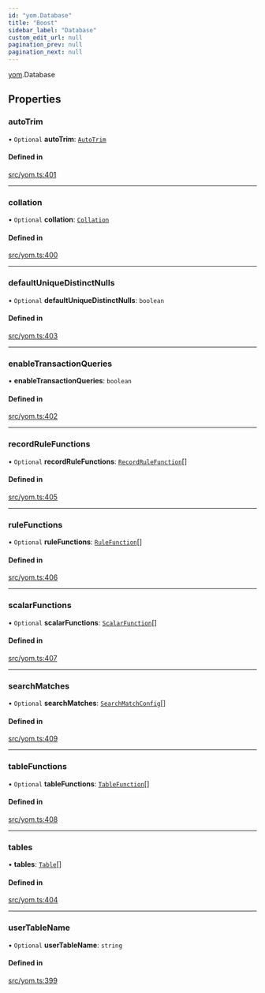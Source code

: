 ```yaml
---
id: "yom.Database"
title: "Boost"
sidebar_label: "Database"
custom_edit_url: null
pagination_prev: null
pagination_next: null
---
```


[yom](../namespaces/yom.md).Database

## Properties

### autoTrim

• `Optional` **autoTrim**: [`AutoTrim`](../namespaces/yom.md#autotrim)

#### Defined in

[src/yom.ts:401](https://github.com/yolmio/boost/blob/5cada48/src/yom.ts#L401)

___

### collation

• `Optional` **collation**: [`Collation`](../namespaces/yom.md#collation)

#### Defined in

[src/yom.ts:400](https://github.com/yolmio/boost/blob/5cada48/src/yom.ts#L400)

___

### defaultUniqueDistinctNulls

• `Optional` **defaultUniqueDistinctNulls**: `boolean`

#### Defined in

[src/yom.ts:403](https://github.com/yolmio/boost/blob/5cada48/src/yom.ts#L403)

___

### enableTransactionQueries

• **enableTransactionQueries**: `boolean`

#### Defined in

[src/yom.ts:402](https://github.com/yolmio/boost/blob/5cada48/src/yom.ts#L402)

___

### recordRuleFunctions

• `Optional` **recordRuleFunctions**: [`RecordRuleFunction`](yom.RecordRuleFunction.md)[]

#### Defined in

[src/yom.ts:405](https://github.com/yolmio/boost/blob/5cada48/src/yom.ts#L405)

___

### ruleFunctions

• `Optional` **ruleFunctions**: [`RuleFunction`](yom.RuleFunction.md)[]

#### Defined in

[src/yom.ts:406](https://github.com/yolmio/boost/blob/5cada48/src/yom.ts#L406)

___

### scalarFunctions

• `Optional` **scalarFunctions**: [`ScalarFunction`](yom.ScalarFunction.md)[]

#### Defined in

[src/yom.ts:407](https://github.com/yolmio/boost/blob/5cada48/src/yom.ts#L407)

___

### searchMatches

• `Optional` **searchMatches**: [`SearchMatchConfig`](yom.SearchMatchConfig.md)[]

#### Defined in

[src/yom.ts:409](https://github.com/yolmio/boost/blob/5cada48/src/yom.ts#L409)

___

### tableFunctions

• `Optional` **tableFunctions**: [`TableFunction`](yom.TableFunction.md)[]

#### Defined in

[src/yom.ts:408](https://github.com/yolmio/boost/blob/5cada48/src/yom.ts#L408)

___

### tables

• **tables**: [`Table`](yom.Table.md)[]

#### Defined in

[src/yom.ts:404](https://github.com/yolmio/boost/blob/5cada48/src/yom.ts#L404)

___

### userTableName

• `Optional` **userTableName**: `string`

#### Defined in

[src/yom.ts:399](https://github.com/yolmio/boost/blob/5cada48/src/yom.ts#L399)

